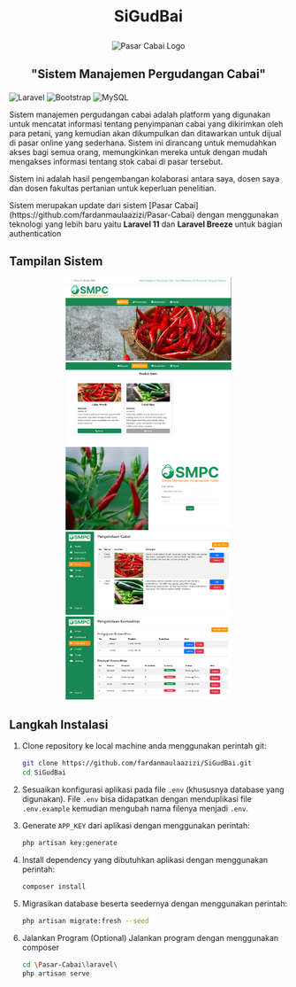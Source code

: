 # <p align="center">SiGudBai</p>

<p align="center" >
    <img width="500" src="/dokumentasi/logo.png" alt="Pasar Cabai Logo">
</p>

## <p align="center">"Sistem Manajemen Pergudangan Cabai"</p>

![Laravel](https://img.shields.io/badge/laravel-%23FF2D20.svg?style=for-the-badge&logo=laravel&logoColor=white) ![Bootstrap](https://img.shields.io/badge/Bootstrap-563D7C?style=for-the-badge&logo=bootstrap&logoColor=white) ![MySQL](https://img.shields.io/badge/mysql-%2300000f.svg?style=for-the-badge&logo=mysql&logoColor=white)

<p>Sistem manajemen pergudangan cabai adalah platform yang digunakan untuk mencatat informasi tentang penyimpanan cabai yang dikirimkan oleh para petani, yang kemudian akan dikumpulkan dan ditawarkan untuk dijual di pasar online yang sederhana. Sistem ini dirancang untuk memudahkan akses bagi semua orang, memungkinkan mereka untuk dengan mudah mengakses informasi tentang stok cabai di pasar tersebut.</p>
<div>
<p>Sistem ini adalah hasil pengembangan kolaborasi antara saya, dosen saya dan dosen fakultas pertanian untuk keperluan penelitian.</p>
<p>Sistem merupakan update dari sistem [Pasar Cabai](https://github.com/fardanmaulaazizi/Pasar-Cabai) dengan menggunakan teknologi yang lebih baru yaitu <strong>Laravel 11</strong> dan <strong>Laravel Breeze</strong> untuk bagian authentication</p>

## Tampilan Sistem

<div align="center">
    <img width="300" height="150" src="/app_screenshot/beranda.png" alt="Beranda SiGudBai">
    <img width="300" height="150" src="/app_screenshot/produk.png" alt="Produk SiGudBai">
    <img width="300" height="150" src="/app_screenshot/login.png" alt="Login SiGudBai">
</div>
<div align="center">
    <img width="300" height="150" src="/app_screenshot/dashboard-cabai.png" alt="Dashboard Pengelolaan Cabai SiGudBai">
    <img width="300" height="150" src="/app_screenshot/dashboard-komoditas.png" alt="Dashboard Pengelolaan Komoditas SiGudBai">
</div>

## Langkah Instalasi

1.  Clone repository ke local machine anda menggunakan perintah git:

    ```bash
    git clone https://github.com/fardanmaulaazizi/SiGudBai.git
    cd SiGudBai
    ```

2.  Sesuaikan konfigurasi aplikasi pada file `.env` (khususnya database yang digunakan). File `.env` bisa didapatkan dengan menduplikasi file `.env.example` kemudian mengubah nama filenya menjadi `.env`.

3.  Generate `APP_KEY` dari aplikasi dengan menggunakan perintah:

    ```bash
    php artisan key:generate
    ```

4.  Install dependency yang dibutuhkan aplikasi dengan menggunakan perintah:

    ```bash
    composer install
    ```

5.  Migrasikan database beserta seedernya dengan menggunakan perintah:

    ```bash
    php artisan migrate:fresh --seed
    ```

6.  Jalankan Program
    (Optional) Jalankan program dengan menggunakan composer

    ```bash
    cd \Pasar-Cabai\laravel\
    php artisan serve
    ```
